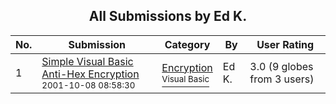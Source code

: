 ﻿<div align="center">

## All Submissions by Ed K\.

</div>

No.  | Submission | Category | By   | User Rating
---- | ---------- | -------- | ---- | -----------
1 | [Simple Visual Basic Anti\-Hex Encryption<br /><sup>2001-10-08 08:58:30</sup>](https://github.com/Planet-Source-Code/ed-k-simple-visual-basic-anti-hex-encryption__1-28042) | [Encryption<br /><sup>Visual Basic</sup>](../ByCategory/encryption__1-48.md) | Ed K\. | 3.0 (9 globes from 3 users)
